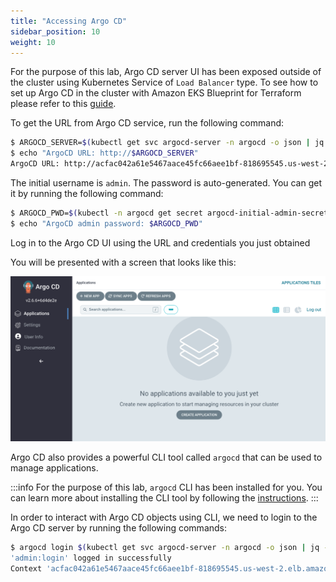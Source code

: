 ```yaml
---
title: "Accessing Argo CD"
sidebar_position: 10
weight: 10
---
```


For the purpose of this lab, Argo CD server UI has been exposed outside of the cluster using Kubernetes Service of `Load Balancer` type. To see how to set up Argo CD in the cluster with Amazon EKS Blueprint for Terraform please refer to this [guide](https://aws-ia.github.io/terraform-aws-eks-blueprints/).
<!--
:::info
If you need to reset Argo CD `admin` password you can use the following commands:

```bash
$ kubectl -n argocd patch secret argocd-secret -p '{"data": {"admin.password": null, "admin.passwordMtime": null}}'
$ kubectl -n argocd rollout restart deployment/argocd-server
$ kubectl -n argocd rollout status deploy/argocd-server
```

:::
 -->
To get the URL from Argo CD service, run the following command:

```bash
$ ARGOCD_SERVER=$(kubectl get svc argocd-server -n argocd -o json | jq --raw-output '.status.loadBalancer.ingress[0].hostname')
$ echo "ArgoCD URL: http://$ARGOCD_SERVER"
ArgoCD URL: http://acfac042a61e5467aace45fc66aee1bf-818695545.us-west-2.elb.amazonaws.com
```

The initial username is `admin`. The password is auto-generated. You can get it by running the following command:

```bash
$ ARGOCD_PWD=$(kubectl -n argocd get secret argocd-initial-admin-secret -o jsonpath="{.data.password}" | base64 -d)
$ echo "ArgoCD admin password: $ARGOCD_PWD"
```

Log in to the Argo CD UI using the URL and credentials you just obtained

You will be presented with a screen that looks like this:

![argocd-ui](assets/argocd-ui.png)

Argo CD also provides a powerful CLI tool called `argocd` that can be used to manage applications.

:::info
For the purpose of this lab, `argocd` CLI has been installed for you. You can learn more about installing the CLI tool by following the [instructions](https://argoproj.github.io/argo-cd/cli_installation/).
:::

In order to interact with Argo CD objects using CLI, we need to login to the Argo CD server by running the following commands:

```bash
$ argocd login $(kubectl get svc argocd-server -n argocd -o json | jq --raw-output '.status.loadBalancer.ingress[0].hostname') --username admin --password $(kubectl -n argocd get secret argocd-initial-admin-secret -o jsonpath="{.data.password}" | base64 -d) --insecure
'admin:login' logged in successfully
Context 'acfac042a61e5467aace45fc66aee1bf-818695545.us-west-2.elb.amazonaws.com' updated
```
